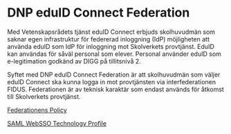 # DNP eduID Connect Federation

Med Vetenskapsrådets tjänst eduID Connect erbjuds skolhuvudmän som saknar egen infrastruktur för federerad inloggning (IdP) möjligheten att använda eduID som IdP för inloggning mot Skolverkets provtjänst. EduID kan användas för såväl personal som elever. Personal använder eduID som e-legitimation godkänd av DIGG på tillitsnivå 2.

Syftet med DNP eduID Connect Federation är att skolhuvudmän som väljer eduID Connect ska kunna logga in mot provtjänsten via interfederationen FIDUS. Federationen är av teknisk karaktär som endast används för åtkomst till Skolverkets provtjänst.

[Federationens Policy](policy-dnp-eduid-connect-federation.md)

[SAML WebSSO Technology Profile](DNP-eduID-Connect-Federation-SAML-WebSSO-Technology-Profile-v1.0.pdf)
